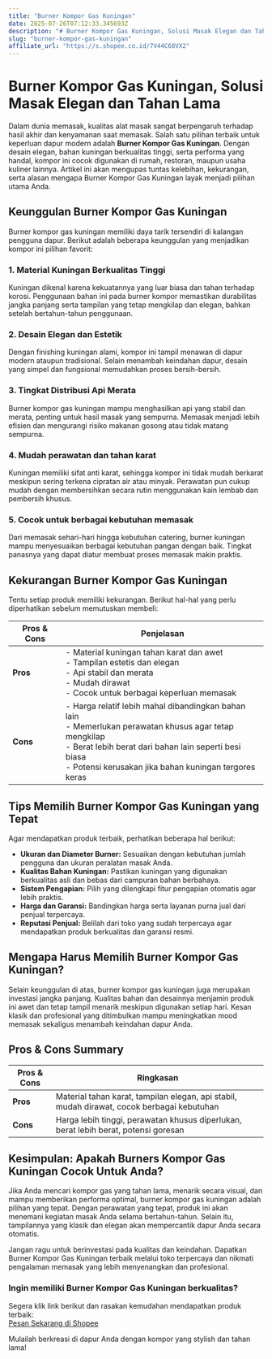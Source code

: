 ```yaml
---
title: "Burner Kompor Gas Kuningan"
date: 2025-07-26T07:12:33.345693Z
description: "# Burner Kompor Gas Kuningan, Solusi Masak Elegan dan Tahan Lama..."
slug: "burner-kompor-gas-kuningan"
affiliate_url: "https://s.shopee.co.id/7V44C68VX2"
---
```

# Burner Kompor Gas Kuningan, Solusi Masak Elegan dan Tahan Lama

Dalam dunia memasak, kualitas alat masak sangat berpengaruh terhadap hasil akhir dan kenyamanan saat memasak. Salah satu pilihan terbaik untuk keperluan dapur modern adalah **Burner Kompor Gas Kuningan**. Dengan desain elegan, bahan kuningan berkualitas tinggi, serta performa yang handal, kompor ini cocok digunakan di rumah, restoran, maupun usaha kuliner lainnya. Artikel ini akan mengupas tuntas kelebihan, kekurangan, serta alasan mengapa Burner Kompor Gas Kuningan layak menjadi pilihan utama Anda.

## Keunggulan Burner Kompor Gas Kuningan

Burner kompor gas kuningan memiliki daya tarik tersendiri di kalangan pengguna dapur. Berikut adalah beberapa keunggulan yang menjadikan kompor ini pilihan favorit:

### 1. Material Kuningan Berkualitas Tinggi

Kuningan dikenal karena kekuatannya yang luar biasa dan tahan terhadap korosi. Penggunaan bahan ini pada burner kompor memastikan durabilitas jangka panjang serta tampilan yang tetap mengkilap dan elegan, bahkan setelah bertahun-tahun penggunaan.

### 2. Desain Elegan dan Estetik

Dengan finishing kuningan alami, kompor ini tampil menawan di dapur modern ataupun tradisional. Selain menambah keindahan dapur, desain yang simpel dan fungsional memudahkan proses bersih-bersih.

### 3. Tingkat Distribusi Api Merata

Burner kompor gas kuningan mampu menghasilkan api yang stabil dan merata, penting untuk hasil masak yang sempurna. Memasak menjadi lebih efisien dan mengurangi risiko makanan gosong atau tidak matang sempurna.

### 4. Mudah perawatan dan tahan karat

Kuningan memiliki sifat anti karat, sehingga kompor ini tidak mudah berkarat meskipun sering terkena cipratan air atau minyak. Perawatan pun cukup mudah dengan membersihkan secara rutin menggunakan kain lembab dan pembersih khusus.

### 5. Cocok untuk berbagai kebutuhan memasak

Dari memasak sehari-hari hingga kebutuhan catering, burner kuningan mampu menyesuaikan berbagai kebutuhan pangan dengan baik. Tingkat panasnya yang dapat diatur membuat proses memasak makin praktis.

## Kekurangan Burner Kompor Gas Kuningan

Tentu setiap produk memiliki kekurangan. Berikut hal-hal yang perlu diperhatikan sebelum memutuskan membeli:

| **Pros & Cons** | **Penjelasan** |
| --- | --- |
| **Pros** | - Material kuningan tahan karat dan awet<br>- Tampilan estetis dan elegan<br>- Api stabil dan merata<br>- Mudah dirawat<br>- Cocok untuk berbagai keperluan memasak |
| **Cons** | - Harga relatif lebih mahal dibandingkan bahan lain<br>- Memerlukan perawatan khusus agar tetap mengkilap<br>- Berat lebih berat dari bahan lain seperti besi biasa<br>- Potensi kerusakan jika bahan kuningan tergores keras |

## Tips Memilih Burner Kompor Gas Kuningan yang Tepat

Agar mendapatkan produk terbaik, perhatikan beberapa hal berikut:

- **Ukuran dan Diameter Burner:** Sesuaikan dengan kebutuhan jumlah pengguna dan ukuran peralatan masak Anda.
- **Kualitas Bahan Kuningan:** Pastikan kuningan yang digunakan berkualitas asli dan bebas dari campuran bahan berbahaya.
- **Sistem Pengapian:** Pilih yang dilengkapi fitur pengapian otomatis agar lebih praktis.
- **Harga dan Garansi:** Bandingkan harga serta layanan purna jual dari penjual terpercaya.
- **Reputasi Penjual:** Belilah dari toko yang sudah terpercaya agar mendapatkan produk berkualitas dan garansi resmi.

## Mengapa Harus Memilih Burner Kompor Gas Kuningan?

Selain keunggulan di atas, burner kompor gas kuningan juga merupakan investasi jangka panjang. Kualitas bahan dan desainnya menjamin produk ini awet dan tetap tampil menarik meskipun digunakan setiap hari. Kesan klasik dan profesional yang ditimbulkan mampu meningkatkan mood memasak sekaligus menambah keindahan dapur Anda.

## Pros & Cons Summary

| **Pros & Cons** | **Ringkasan** |
| --- | --- |
| **Pros** | Material tahan karat, tampilan elegan, api stabil, mudah dirawat, cocok berbagai kebutuhan |
| **Cons** | Harga lebih tinggi, perawatan khusus diperlukan, berat lebih berat, potensi goresan |

## Kesimpulan: Apakah Burners Kompor Gas Kuningan Cocok Untuk Anda?

Jika Anda mencari kompor gas yang tahan lama, menarik secara visual, dan mampu memberikan performa optimal, burner kompor gas kuningan adalah pilihan yang tepat. Dengan perawatan yang tepat, produk ini akan menemani kegiatan masak Anda selama bertahun-tahun. Selain itu, tampilannya yang klasik dan elegan akan mempercantik dapur Anda secara otomatis.

Jangan ragu untuk berinvestasi pada kualitas dan keindahan. Dapatkan Burner Kompor Gas Kuningan terbaik melalui toko terpercaya dan nikmati pengalaman memasak yang lebih menyenangkan dan profesional.

### **Ingin memiliki Burner Kompor Gas Kuningan berkualitas?**

Segera klik link berikut dan rasakan kemudahan mendapatkan produk terbaik:  
[Pesan Sekarang di Shopee](https://s.shopee.co.id/7V44C68VX2)

Mulailah berkreasi di dapur Anda dengan kompor yang stylish dan tahan lama!